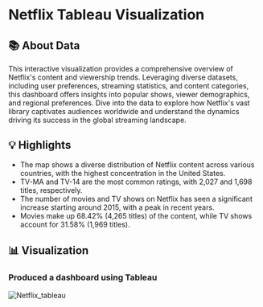 # Netflix Tableau Visualization 
## :books: About Data
This interactive visualization provides a comprehensive overview of Netflix's content and viewership trends. Leveraging diverse datasets, including user preferences, streaming statistics, and content categories, this dashboard offers insights into popular shows, viewer demographics, and regional preferences. Dive into the data to explore how Netflix's vast library captivates audiences worldwide and understand the dynamics driving its success in the global streaming landscape.

## :bulb: Highlights
* The map shows a diverse distribution of Netflix content across various countries, with the highest concentration in the United States.
* TV-MA and TV-14 are the most common ratings, with 2,027 and 1,698 titles, respectively.
* The number of movies and TV shows on Netflix has seen a significant increase starting around 2015, with a peak in recent years.
* Movies make up 68.42% (4,265 titles) of the content, while TV shows account for 31.58% (1,969 titles).

## :bar_chart: Visualization
### Produced a dashboard using Tableau
![Netflix_tableau](https://github.com/nikitakumari2/Netflix_Tableau_Visualization/assets/171621689/ef557e64-0d3a-40fa-9b9d-6296d32f6eaf)
